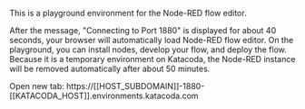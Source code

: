 This is a playground environment for the Node-RED flow editor.

After the message, "Connecting to Port 1880" is displayed for about 40 seconds, your browser will automatically load Node-RED flow editor.
On the playground, you can install nodes, develop your flow, and deploy the flow.
Because it is a temporary environment on Katacoda, the Node-RED instance will be removed automatically after about 50 minutes.

Open new tab: https://[[HOST_SUBDOMAIN]]-1880-[[KATACODA_HOST]].environments.katacoda.com
